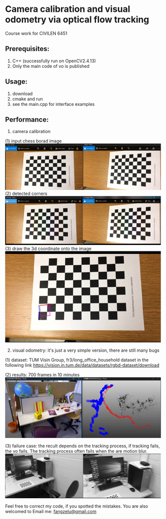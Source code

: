 # Camera calibration and visual odometry via optical flow tracking
Course work for CIVILEN 6451

Prerequisites:
---
1. C++ (successfully run on OpenCV2.4.13)
2. Only the main code of vo is published

Usage:
---
1. download
2. cmake and run
3. see the main.cpp for interface examples

Performance:
---
1. camera calibration

(1) input chess borad image
![image](https://github.com/xiaohulugo/images/blob/master/calib2.png)
(2) detected corners
![image](https://github.com/xiaohulugo/images/blob/master/calib1.png)
(3) draw the 3d coordinate onto the image
![image](https://github.com/xiaohulugo/images/blob/master/calib3.png)

2. visual odometry: it's just a very simple version, there are still many bugs

(1) dataset: TUM Visin Group, fr3/long_office_household dataset in the following link
https://vision.in.tum.de/data/datasets/rgbd-dataset/download

(2) results: 700 frames in 10 minutes
![image](https://github.com/xiaohulugo/images/blob/master/vo1.png)

(3) failure case: the recult depends on the tracking process, if tracking fails, the vo fails. The tracking process often fails when the are motion blur.
![image](https://github.com/xiaohulugo/images/blob/master/vo_failure.png)

Feel free to correct my code, if you spotted the mistakes. You are also welcomed to Email me: fangzelu@gmail.com
